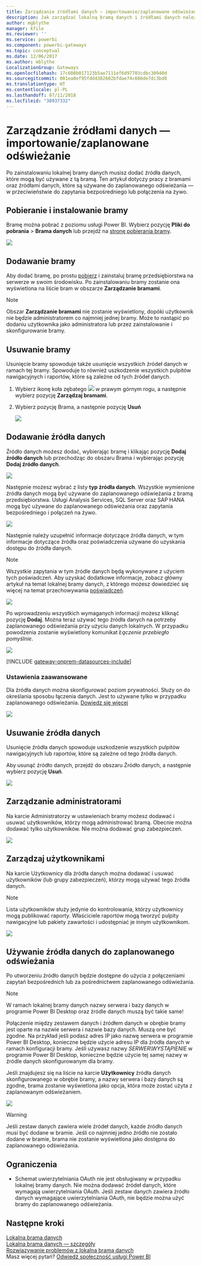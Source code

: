 ```yaml
---
title: Zarządzanie źródłami danych — importowanie/zaplanowane odświeżanie
description: Jak zarządzać lokalną bramą danych i źródłami danych należącymi do tej bramy. Ten artykuł dotyczy źródeł danych, które mogą być używane z funkcją importu lub zaplanowanego odświeżania.
author: mgblythe
manager: kfile
ms.reviewer: ''
ms.service: powerbi
ms.component: powerbi-gateways
ms.topic: conceptual
ms.date: 12/06/2017
ms.author: mblythe
LocalizationGroup: Gateways
ms.openlocfilehash: 17c608b017123b5ae7111ef6d97703cdbc30940d
ms.sourcegitcommit: 001ea0ef95fdd4382602bfdae74c686de7dc3bd8
ms.translationtype: HT
ms.contentlocale: pl-PL
ms.lasthandoff: 07/11/2018
ms.locfileid: "38937332"
---
```

# <a name="manage-your-data-source---importscheduled-refresh"></a>Zarządzanie źródłami danych — importowanie/zaplanowane odświeżanie
Po zainstalowaniu lokalnej bramy danych musisz dodać źródła danych, które mogą być używane z tą bramą. Ten artykuł dotyczy pracy z bramami oraz źródłami danych, które są używane do zaplanowanego odświeżania — w przeciwieństwie do zapytania bezpośredniego lub połączenia na żywo.

## <a name="download-and-install-the-gateway"></a>Pobieranie i instalowanie bramy
Bramę można pobrać z poziomu usługi Power BI. Wybierz pozycję **Pliki do pobrania** > **Brama danych** lub przejdź na [stronę pobierania bramy](https://go.microsoft.com/fwlink/?LinkId=698861).

![](media/service-gateway-enterprise-manage-scheduled-refresh/powerbi-download-data-gateway.png)

## <a name="add-a-gateway"></a>Dodawanie bramy
Aby dodać bramę, po prostu [pobierz](https://go.microsoft.com/fwlink/?LinkId=698863) i zainstaluj bramę przedsiębiorstwa na serwerze w swoim środowisku. Po zainstalowaniu bramy zostanie ona wyświetlona na liście bram w obszarze **Zarządzanie bramami**.

> [!NOTE]
> Obszar **Zarządzanie bramami** nie zostanie wyświetlony, dopóki użytkownik nie będzie administratorem co najmniej jednej bramy. Może to nastąpić po dodaniu użytkownika jako administratora lub przez zainstalowanie i skonfigurowanie bramy.
> 
> 

## <a name="remove-a-gateway"></a>Usuwanie bramy
Usunięcie bramy spowoduje także usunięcie wszystkich źródeł danych w ramach tej bramy.  Spowoduje to również uszkodzenie wszystkich pulpitów nawigacyjnych i raportów, które są zależne od tych źródeł danych.

1. Wybierz ikonę koła zębatego ![](media/service-gateway-enterprise-manage-scheduled-refresh/pbi_gearicon.png) w prawym górnym rogu, a następnie wybierz pozycję **Zarządzaj bramami**.
2. Wybierz pozycję Brama, a następnie pozycję **Usuń**
   
   ![](media/service-gateway-enterprise-manage-scheduled-refresh/datasourcesettings7.png)

## <a name="add-a-data-source"></a>Dodawanie źródła danych
Źródło danych możesz dodać, wybierając bramę i klikając pozycję **Dodaj źródło danych** lub przechodząc do obszaru Brama i wybierając pozycję **Dodaj źródło danych**.

![](media/service-gateway-enterprise-manage-scheduled-refresh/datasourcesettings1.png)

Następnie możesz wybrać z listy **typ źródła danych**. Wszystkie wymienione źródła danych mogą być używane do zaplanowanego odświeżania z bramą przedsiębiorstwa. Usługi Analysis Services, SQL Server oraz SAP HANA mogą być używane do zaplanowanego odświeżania oraz zapytania bezpośredniego i połączeń na żywo.

![](media/service-gateway-enterprise-manage-scheduled-refresh/datasourcesettings2.png)

Następnie należy uzupełnić informacje dotyczące źródła danych, w tym informacje dotyczące źródła oraz poświadczenia używane do uzyskania dostępu do źródła danych.

> [!NOTE]
> Wszystkie zapytania w tym źródle danych będą wykonywane z użyciem tych poświadczeń. Aby uzyskać dodatkowe informacje, zobacz główny artykuł na temat lokalnej bramy danych, z którego możesz dowiedzieć się więcej na temat przechowywania [poświadczeń](service-gateway-onprem.md#credentials).
> 
> 

![](media/service-gateway-enterprise-manage-scheduled-refresh/datasourcesettings3-oracle.png)

Po wprowadzeniu wszystkich wymaganych informacji możesz kliknąć pozycję **Dodaj**.  Można teraz używać tego źródła danych na potrzeby zaplanowanego odświeżania przy użyciu danych lokalnych. W przypadku powodzenia zostanie wyświetlony komunikat *Łączenie przebiegło pomyślnie*.

![](media/service-gateway-enterprise-manage-scheduled-refresh/datasourcesettings4.png)

<!-- Shared Install steps Include -->
[!INCLUDE [gateway-onprem-datasources-include](./includes/gateway-onprem-datasources-include.md)]

### <a name="advanced-settings"></a>Ustawienia zaawansowane
Dla źródła danych można skonfigurować poziom prywatności. Służy on do określania sposobu łączenia danych. Jest to używane tylko w przypadku zaplanowanego odświeżania. [Dowiedz się więcej](https://support.office.com/article/Privacy-levels-Power-Query-CC3EDE4D-359E-4B28-BC72-9BEE7900B540)

![](media/service-gateway-enterprise-manage-scheduled-refresh/datasourcesettings9.png)

## <a name="remove-a-data-source"></a>Usuwanie źródła danych
Usunięcie źródła danych spowoduje uszkodzenie wszystkich pulpitów nawigacyjnych lub raportów, które są zależne od tego źródła danych.  

Aby usunąć źródło danych, przejdź do obszaru Źródło danych, a następnie wybierz pozycję **Usuń**.

![](media/service-gateway-enterprise-manage-scheduled-refresh/datasourcesettings6.png)

## <a name="manage-administrators"></a>Zarządzanie administratorami
Na karcie Administratorzy w ustawieniach bramy możesz dodawać i usuwać użytkowników, którzy mogą administrować bramą. Obecnie można dodawać tylko użytkowników. Nie można dodawać grup zabezpieczeń.

![](media/service-gateway-enterprise-manage-scheduled-refresh/datasourcesettings8.png)

## <a name="manage-users"></a>Zarządzaj użytkownikami
Na karcie Użytkownicy dla źródła danych można dodawać i usuwać użytkowników (lub grupy zabezpieczeń), którzy mogą używać tego źródła danych.

> [!NOTE]
> Lista użytkowników służy jedynie do kontrolowania, którzy użytkownicy mogą publikować raporty. Właściciele raportów mogą tworzyć pulpity nawigacyjne lub pakiety zawartości i udostępniać je innym użytkownikom.
> 
> 

![](media/service-gateway-enterprise-manage-scheduled-refresh/datasourcesettings5.png)

## <a name="using-the-data-source-for-scheduled-refresh"></a>Używanie źródła danych do zaplanowanego odświeżania
Po utworzeniu źródło danych będzie dostępne do użycia z połączeniami zapytań bezpośrednich lub za pośrednictwem zaplanowanego odświeżania.

> [!NOTE]
> W ramach lokalnej bramy danych nazwy serwera i bazy danych w programie Power BI Desktop oraz źródle danych muszą być takie same!
> 
> 

Połączenie między zestawem danych i źródłem danych w obrębie bramy jest oparte na nazwie serwera i nazwie bazy danych. Muszą one być zgodne. Na przykład jeśli podasz adres IP jako nazwę serwera w programie Power BI Desktop, konieczne będzie użycie adresu IP dla źródła danych w ramach konfiguracji bramy. Jeśli używasz nazwy *SERWER\WYSTĄPIENIE* w programie Power BI Desktop, konieczne będzie użycie tej samej nazwy w źródle danych skonfigurowanym dla bramy.

Jeśli znajdujesz się na liście na karcie **Użytkownicy** źródła danych skonfigurowanego w obrębie bramy, a nazwy serwera i bazy danych są zgodne, brama zostanie wyświetlona jako opcja, która może zostać użyta z zaplanowanym odświeżaniem.

![](media/service-gateway-enterprise-manage-scheduled-refresh/powerbi-gateway-enterprise-schedule-refresh.png)

> [!WARNING]
> Jeśli zestaw danych zawiera wiele źródeł danych, każde źródło danych musi być dodane w bramie. Jeśli co najmniej jedno źródło nie zostało dodane w bramie, brama nie zostanie wyświetlona jako dostępna do zaplanowanego odświeżania.
> 
> 

## <a name="limitations"></a>Ograniczenia
* Schemat uwierzytelniania OAuth nie jest obsługiwany w przypadku lokalnej bramy danych. Nie można dodawać źródeł danych, które wymagają uwierzytelniania OAuth. Jeśli zestaw danych zawiera źródło danych wymagające uwierzytelniania OAuth, nie będzie można użyć bramy do zaplanowanego odświeżania.

## <a name="next-steps"></a>Następne kroki
[Lokalna brama danych](service-gateway-onprem.md)  
[Lokalna brama danych — szczegóły](service-gateway-onprem-indepth.md)  
[Rozwiązywanie problemów z lokalną bramą danych](service-gateway-onprem-tshoot.md)  
Masz więcej pytań? [Odwiedź społeczność usługi Power BI](http://community.powerbi.com/)


